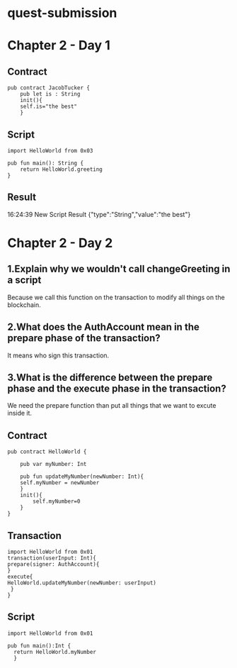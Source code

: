 # quest-submission
# Chapter 2 - Day 1
## Contract
```
pub contract JacobTucker {
    pub let is : String
    init(){
    self.is="the best"
    }
```
## Script
```
import HelloWorld from 0x03

pub fun main(): String {
    return HelloWorld.greeting
}
```
## Result
16:24:39 
New Script 
Result
{"type":"String","value":"the best"}
# Chapter 2 - Day 2
## 1.Explain why we wouldn't call changeGreeting in a script
Because we call this function on the transaction to modify all things on the blockchain.
## 2.What does the AuthAccount mean in the prepare phase of the transaction?
It means who sign this transaction.
## 3.What is the difference between the prepare phase and the execute phase in the transaction?
We need the prepare function than put all things that we want to excute inside it.
## Contract
```
pub contract HelloWorld {
    
    pub var myNumber: Int

    pub fun updateMyNumber(newNumber: Int){
    self.myNumber = newNumber
    }   
    init(){
        self.myNumber=0
    }
}
```
## Transaction
```
import HelloWorld from 0x01
transaction(userInput: Int){
prepare(signer: AuthAccount){
}
execute{
HelloWorld.updateMyNumber(newNumber: userInput)
 }
}
```
## Script
```
import HelloWorld from 0x01

pub fun main():Int {
  return HelloWorld.myNumber
  }
  
```


